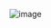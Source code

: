 ![image](https://github.com/johnsontopno/BootStrap/assets/66691981/bc4f2e4b-2d7f-4129-b49b-150bf4e03477)
